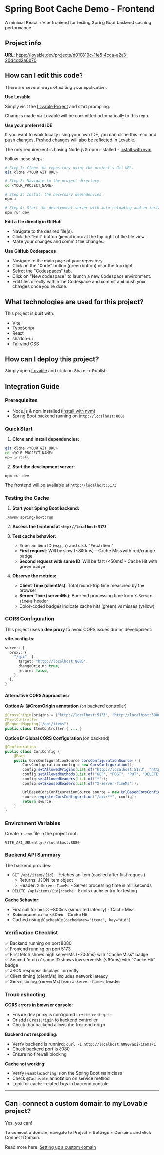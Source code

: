# Spring Boot Cache Demo - Frontend

A minimal React + Vite frontend for testing Spring Boot backend caching performance.

## Project info

**URL**: https://lovable.dev/projects/d010819c-1fe5-4cca-a2a3-20d4dd2a6b70

## How can I edit this code?

There are several ways of editing your application.

**Use Lovable**

Simply visit the [Lovable Project](https://lovable.dev/projects/d010819c-1fe5-4cca-a2a3-20d4dd2a6b70) and start prompting.

Changes made via Lovable will be committed automatically to this repo.

**Use your preferred IDE**

If you want to work locally using your own IDE, you can clone this repo and push changes. Pushed changes will also be reflected in Lovable.

The only requirement is having Node.js & npm installed - [install with nvm](https://github.com/nvm-sh/nvm#installing-and-updating)

Follow these steps:

```sh
# Step 1: Clone the repository using the project's Git URL.
git clone <YOUR_GIT_URL>

# Step 2: Navigate to the project directory.
cd <YOUR_PROJECT_NAME>

# Step 3: Install the necessary dependencies.
npm i

# Step 4: Start the development server with auto-reloading and an instant preview.
npm run dev
```

**Edit a file directly in GitHub**

- Navigate to the desired file(s).
- Click the "Edit" button (pencil icon) at the top right of the file view.
- Make your changes and commit the changes.

**Use GitHub Codespaces**

- Navigate to the main page of your repository.
- Click on the "Code" button (green button) near the top right.
- Select the "Codespaces" tab.
- Click on "New codespace" to launch a new Codespace environment.
- Edit files directly within the Codespace and commit and push your changes once you're done.

## What technologies are used for this project?

This project is built with:

- Vite
- TypeScript
- React
- shadcn-ui
- Tailwind CSS

## How can I deploy this project?

Simply open [Lovable](https://lovable.dev/projects/d010819c-1fe5-4cca-a2a3-20d4dd2a6b70) and click on Share -> Publish.

## Integration Guide

### Prerequisites
- Node.js & npm installed ([install with nvm](https://github.com/nvm-sh/nvm#installing-and-updating))
- Spring Boot backend running on `http://localhost:8080`

### Quick Start

1. **Clone and install dependencies:**
```sh
git clone <YOUR_GIT_URL>
cd <YOUR_PROJECT_NAME>
npm install
```

2. **Start the development server:**
```sh
npm run dev
```

The frontend will be available at `http://localhost:5173`

### Testing the Cache

1. **Start your Spring Boot backend:**
```sh
./mvnw spring-boot:run
```

2. **Access the frontend at `http://localhost:5173`**

3. **Test cache behavior:**
   - Enter an item ID (e.g., `1`) and click "Fetch Item"
   - **First request**: Will be slow (~800ms) - Cache Miss with red/orange badge
   - **Second request with same ID**: Will be fast (<50ms) - Cache Hit with green badge

4. **Observe the metrics:**
   - **Client Time (clientMs)**: Total round-trip time measured by the browser
   - **Server Time (serverMs)**: Backend processing time from `X-Server-TimeMs` header
   - Color-coded badges indicate cache hits (green) vs misses (yellow)

### CORS Configuration

This project uses a **dev proxy** to avoid CORS issues during development:

**vite.config.ts:**
```typescript
server: {
  proxy: {
    "/api": {
      target: "http://localhost:8080",
      changeOrigin: true,
      secure: false,
    },
  },
}
```

#### Alternative CORS Approaches:

**Option A: @CrossOrigin annotation** (on backend controller)
```java
@CrossOrigin(origins = {"http://localhost:5173", "http://localhost:3000"})
@RestController
@RequestMapping("/api/items")
public class ItemController { ... }
```

**Option B: Global CORS Configuration** (on backend)
```java
@Configuration
public class CorsConfig {
    @Bean
    public CorsConfigurationSource corsConfigurationSource() {
        CorsConfiguration config = new CorsConfiguration();
        config.setAllowedOrigins(List.of("http://localhost:5173", "http://localhost:3000"));
        config.setAllowedMethods(List.of("GET", "POST", "PUT", "DELETE"));
        config.setAllowedHeaders(List.of("*"));
        config.setExposedHeaders(List.of("X-Server-TimeMs"));
        
        UrlBasedCorsConfigurationSource source = new UrlBasedCorsConfigurationSource();
        source.registerCorsConfiguration("/api/**", config);
        return source;
    }
}
```

### Environment Variables

Create a `.env` file in the project root:
```
VITE_API_URL=http://localhost:8080
```

### Backend API Summary

The backend provides:
- `GET /api/items/{id}` - Fetches an item (cached after first request)
  - Returns: JSON item object
  - Header: `X-Server-TimeMs` - Server processing time in milliseconds
- `DELETE /api/items/{id}/cache` - Evicts cache entry for testing

**Cache Behavior:**
- First call for an ID: ~800ms (simulated latency) - Cache Miss
- Subsequent calls: <50ms - Cache Hit
- Cached using `@Cacheable(cacheNames="items", key="#id")`

### Verification Checklist

✅ Backend running on port 8080  
✅ Frontend running on port 5173  
✅ First fetch shows high serverMs (~800ms) with "Cache Miss" badge  
✅ Second fetch of same ID shows low serverMs (<50ms) with "Cache Hit" badge  
✅ JSON response displays correctly  
✅ Client timing (clientMs) includes network latency  
✅ Server timing (serverMs) from `X-Server-TimeMs` header  

### Troubleshooting

**CORS errors in browser console:**
- Ensure dev proxy is configured in `vite.config.ts`
- Or add `@CrossOrigin` to backend controller
- Check that backend allows the frontend origin

**Backend not responding:**
- Verify backend is running: `curl -i http://localhost:8080/api/items/1`
- Check backend port is 8080
- Ensure no firewall blocking

**Cache not working:**
- Verify `@EnableCaching` is on the Spring Boot main class
- Check `@Cacheable` annotation on service method
- Look for cache-related logs in backend console

---

## Can I connect a custom domain to my Lovable project?

Yes, you can!

To connect a domain, navigate to Project > Settings > Domains and click Connect Domain.

Read more here: [Setting up a custom domain](https://docs.lovable.dev/features/custom-domain#custom-domain)
